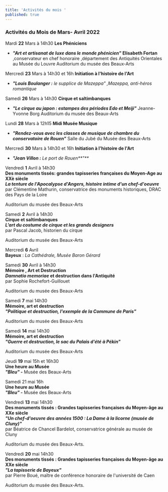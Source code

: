 ```yaml
---
title: 'Activités du mois '
published: true
---
```

### Activités du Mois de Mars- Avril 2022

Mardi **22** Mars à 14h30
**Les Phéniciens**

* **_"Art et artisanat de luxe dans le monde phénicien"_**
  **Elisabeth Fortan** ,conservateur en chef honoraire ,département des Antiquités Orientales au Musée du Louvre
  Auditorium du musée des Beaux-Arts

Mercredi **23** Mars à 14h30 et 16h
**Initiation à l'histoire de l'Art**

* **_"Louis Boulanger :_** _le supplice de Mazeppa" ,Mazeppa, anti-héros romantique_

Samedi **26** Mars à 14h30
**Cirque et saltimbanques**

* **_"Le cirque au japon : estampes des périodes Edo et Meiji"_**
  Jeanne-Yvonne Borg
  Auditorium du musée des Beaux-Arts

Lundi **28** Mars à 12h15
**Midi Musée Musique**

* **_"Rendez-vous avec les classes de musique de chambre du conservatoire de Rouen"_**
  Salle du Jubé du Musée des Beaux-Arts

Mercredi **30** Mars à 14h30 et 16h
**Initiation à l'histoire de l'Art**

* **_"Jean Villon :_** _Le port de Rouen**"**_

Vendredi **1** Avril à 14h30  
**Des monuments tissés: grandes tapisseries françaises du Moyen-Age au XXè siècle**  
**_La tenture de l'Apocalypse d'Angers, histoire intime d'un chef-d'oeuvre_**  
par Clémentine Mathurin, conservatrice des monuments historiques, DRAC des Pays de la Loire

Auditorium du musée des Beaux-Arts

Samedi **2** Avril à 14h30  
**Cirque et saltimbanques**  
**_L'art du costume de cirque et les grands designers_**  
par Pascal Jacob, historien du cirque

Auditorium du musée des Beaux-Arts

Mercredi **6** Avril  
**Bayeux** : _La Cathédrale, Musée Baron Gérard_

Samedi **30** Avril à 14h30  
**Mémoire , Art et Destruction**  
**_Damnatio memoriae_ et destruction dans l'Antiquité**  
par Sophie Rochefort-Guillouet

Auditorium du musée des Beaux-Arts  

Samedi **7** mai 14h30  
**Mémoire, art et destruction**  
**_"Politique et destruction, l'exemple de la Commune de Paris"_**   

Auditorium du musée des Beaux-Arts 

Samedi **14** mai 14h30  
**Mémoire, art et destruction**  
**_"Guerre et destruction, le sac du Palais d'été à Pékin"_** 

Auditorium du musée des Beaux-Arts 

Jeudi **19** mai 15h et 16h30  
**Une heure au Musée**  
**_"Bleu"  -_** Musée des Beaux-Arts

Samedi 21 mai 16h  
**Une heure au Musée**  
**_"Bleu" -_** Musée des Beaux-Arts 

Vendredi **13** mai 14h30  
**Des monuments tissés : Grandes tapisseries françaises du Moyen-âge au XXe siècle**  
**_"Un chef-d'oeuvre des années 1500 : La Dame à la licorne (musée de Cluny)"_**  
par Béatrice de Chancel Bardelot, conservatrice générale au musée de Cluny  

Auditorium du musée des Beaux-Arts.   

Vendredi **20** mai 14h30  
**Des monuments tissés : Grandes tapisseries françaises du Moyen-âge au XXe siècle**  
**_"La tapisserie de Bayeux"_**  
par Pierre Boué, maître de conférence honoraire de l'université de Caen  

Auditorium du musée des Beaux-Arts.
